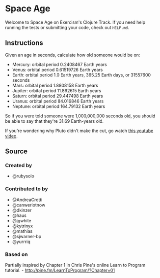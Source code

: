 # Space Age

Welcome to Space Age on Exercism's Clojure Track.
If you need help running the tests or submitting your code, check out `HELP.md`.

## Instructions

Given an age in seconds, calculate how old someone would be on:

   - Mercury: orbital period 0.2408467 Earth years
   - Venus:   orbital period 0.61519726 Earth years
   - Earth:   orbital period 1.0 Earth years, 365.25 Earth days, or 31557600 seconds
   - Mars:    orbital period 1.8808158 Earth years
   - Jupiter: orbital period 11.862615 Earth years
   - Saturn:  orbital period 29.447498 Earth years
   - Uranus:  orbital period 84.016846 Earth years
   - Neptune: orbital period 164.79132 Earth years

So if you were told someone were 1,000,000,000 seconds old, you should
be able to say that they're 31.69 Earth-years old.

If you're wondering why Pluto didn't make the cut, go watch [this
youtube video](http://www.youtube.com/watch?v=Z_2gbGXzFbs).

## Source

### Created by

- @rubysolo

### Contributed to by

- @AndreaCrotti
- @canweriotnow
- @dkinzer
- @haus
- @jgwhite
- @kytrinyx
- @mathias
- @sjwarner-bp
- @yurrriq

### Based on

Partially inspired by Chapter 1 in Chris Pine's online Learn to Program tutorial. - http://pine.fm/LearnToProgram/?Chapter=01
